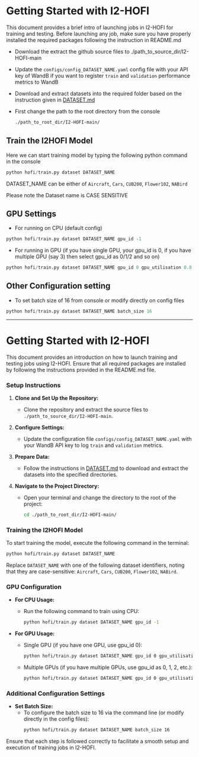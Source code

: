 # Getting Started with I2-HOFI
This document provides a brief intro of launching jobs in I2-HOFI for training and testing. Before launching any job, make sure you have properly installed the required packages following the instruction in README.md

- Download the extract the github source files to ./path_to_source_dir/I2-HOFI-main

- Update the `configs/config_DATASET_NAME.yaml` config file with your API key of WandB if you want to register `train` and `validation` performance metrics to WandB 

- Download and extract datasets into the required folder based on the instruction given in [DATASET.md](datasets/DATASET.md)

- First change the path to  the root directory from the console
  ``` bash
  ./path_to_root_dir/I2-HOFI-main/
  ```

## Train the I2HOFI Model
Here we can start training model by typing the following python command in the console 

```python
python hofi/train.py dataset DATASET_NAME
```

DATASET_NAME can be either of `Aircraft`, `Cars`, `CUB200`, `Flower102`, `NABird`

Please note the Dataset name is CASE SENSITIVE

## GPU Settings
- For running on CPU (default config)
```python
python hofi/train.py dataset DATASET_NAME gpu_id -1
```
- For running in GPU (if you have single GPU, your gpu_id is 0, if you have multiple GPU (say 3) then select gpu_id as 0/1/2 and so on)
```python
python hofi/train.py dataset DATASET_NAME gpu_id 0 gpu_utilisation 0.8
```

## Other Configuration setting
- To set batch size of 16 from console or modify directly on config files
 ```python
python hofi/train.py dataset DATASET_NAME batch_size 16
```

-----------------------

# Getting Started with I2-HOFI

This document provides an introduction on how to launch training and testing jobs using I2-HOFI. Ensure that all required packages are installed by following the instructions provided in the README.md file.

### Setup Instructions

1. **Clone and Set Up the Repository:**
   - Clone the repository and extract the source files to `./path_to_source_dir/I2-HOFI-main`.

2. **Configure Settings:**
   - Update the configuration file `configs/config_DATASET_NAME.yaml` with your WandB API key to log `train` and `validation` metrics.

3. **Prepare Data:**
   - Follow the instructions in [DATASET.md](datasets/DATASET.md) to download and extract the datasets into the specified directories.

4. **Navigate to the Project Directory:**
   - Open your terminal and change the directory to the root of the project:
     ```bash
     cd ./path_to_root_dir/I2-HOFI-main/
     ```

### Training the I2HOFI Model

To start training the model, execute the following command in the terminal:

```bash
python hofi/train.py dataset DATASET_NAME
```
Replace `DATASET_NAME` with one of the following dataset identifiers, noting that they are case-sensitive: `Aircraft`, `Cars`, `CUB200`, `Flower102`, `NABird`.

### GPU Configuration

- **For CPU Usage:**
  - Run the following command to train using CPU:
    ```bash
    python hofi/train.py dataset DATASET_NAME gpu_id -1
    ```

- **For GPU Usage:**
  - Single GPU (if you have one GPU, use gpu_id 0):
    ```bash
    python hofi/train.py dataset DATASET_NAME gpu_id 0 gpu_utilisation 0.8
    ```
  - Multiple GPUs (if you have multiple GPUs, use gpu_id as 0, 1, 2, etc.):
    ```bash
    python hofi/train.py dataset DATASET_NAME gpu_id 0 gpu_utilisation 0.8
    ```

### Additional Configuration Settings

- **Set Batch Size:**
  - To configure the batch size to 16 via the command line (or modify directly in the config files):
    ```bash
    python hofi/train.py dataset DATASET_NAME batch_size 16
    ```

Ensure that each step is followed correctly to facilitate a smooth setup and execution of training jobs in I2-HOFI.
